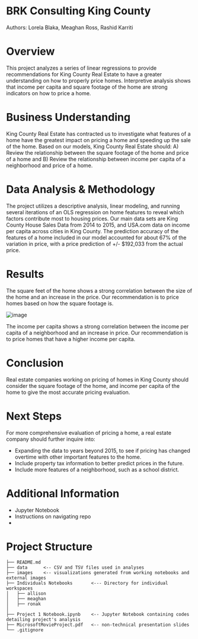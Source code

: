 # BRK Consulting King County
Authors: Lorela Blaka, Meaghan Ross, Rashid Karriti
# Overview
This project analyzes a series of linear regressions to provide recommendations for King County Real Estate to have a greater understanding on how to properly price homes. Interpretive analysis shows that income per capita and square footage of the home are strong indicators on how to price a home. 
# Business Understanding 
King County Real Estate has contracted us to investigate what features of a home have the greatest impact on pricing a home and speeding up the sale of the home. Based on our models, King County Real Estate should: A) Review the relationship between the square footage of the home and price of a home and B) Review the relationship between income per capita of a neighborhood and price of a home. 
# Data Analysis & Methodology
The project utilizes a descriptive analysis, linear modeling, and running several iterations of an OLS regression on home features to reveal which factors contribute most to housing prices.  Our main data sets are King County House Sales Data from 2014 to 2015, and USA.com data on income per capita across cities in King County. The prediction accuracy of the features of a home included in our model accounted for about 67% of the variation in price, with a price prediction of +/- $192,033 from the actual price.
# Results
The square feet of the home shows a strong correlation between the size of the home and an increase in the price. Our recommendation is to price homes based on how the square footage is. 

![image](https://user-images.githubusercontent.com/82670256/130846320-d5548e41-1bbb-4e27-b1b5-62986d8c5232.png)

The income per capita shows a strong correlation between the income per capita of a neighborhood and an increase in price. Our recommendation is to price homes that have a higher income per capita. 

# Conclusion 
Real estate companies working on pricing of homes in King County should consider the square footage of the home, and income per capita of the home to give the most accurate pricing evaluation.
# Next Steps
For more comprehensive evaluation of pricing a home, a real estate company should further inquire into:
- Expanding the data to years beyond 2015, to see if pricing has changed overtime with other important features to the home.
- Include property tax information to better predict prices in the future.
- Include more features of a neighborhood, such as a school district.
# Additional Information 

- Jupyter Notebook
- Instructions on navigating repo 
- 
# Project Structure 
```
├── README.md
├── data      <-- CSV and TSV files used in analyses
├── images    <-- visualizations generated from working notebooks and external images
├── Individuals Notebooks       <--- Directory for individual workspaces
│   ├── allison
│   ├── meaghan
│   ├── ronak
│   
├── Project 1 Notebook.ipynb    <-- Jupyter Notebook containing codes detailing project's analysis 
├── MicrosoftMovieProject.pdf   <-- non-technical presentation slides
└── .gitignore
```
